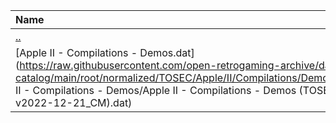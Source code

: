 |Name|Size|
|:---|---:|
|[..](../index.html)|DIR|
|[Apple II - Compilations - Demos.dat](https://raw.githubusercontent.com/open-retrogaming-archive/dat-catalog/main/root/normalized/TOSEC/Apple/II/Compilations/Demos/Apple II - Compilations - Demos/Apple II - Compilations - Demos (TOSEC-v2022-12-21_CM).dat)|1608|
